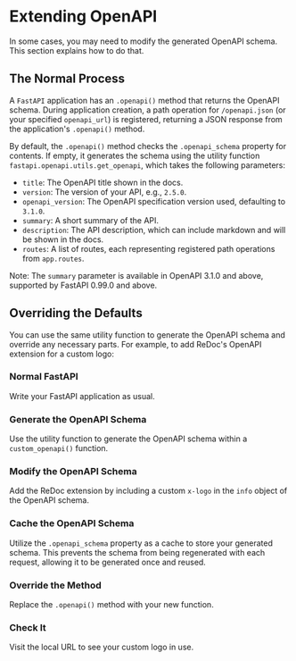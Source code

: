 # Extending OpenAPI

In some cases, you may need to modify the generated OpenAPI schema. This section explains how to do that.

## The Normal Process

A `FastAPI` application has an `.openapi()` method that returns the OpenAPI schema. During application creation, a path operation for `/openapi.json` (or your specified `openapi_url`) is registered, returning a JSON response from the application's `.openapi()` method.

By default, the `.openapi()` method checks the `.openapi_schema` property for contents. If empty, it generates the schema using the utility function `fastapi.openapi.utils.get_openapi`, which takes the following parameters:

- `title`: The OpenAPI title shown in the docs.
- `version`: The version of your API, e.g., `2.5.0`.
- `openapi_version`: The OpenAPI specification version used, defaulting to `3.1.0`.
- `summary`: A short summary of the API.
- `description`: The API description, which can include markdown and will be shown in the docs.
- `routes`: A list of routes, each representing registered path operations from `app.routes`.

Note: The `summary` parameter is available in OpenAPI 3.1.0 and above, supported by FastAPI 0.99.0 and above.

## Overriding the Defaults

You can use the same utility function to generate the OpenAPI schema and override any necessary parts. For example, to add ReDoc's OpenAPI extension for a custom logo:

### Normal FastAPI

Write your FastAPI application as usual.

### Generate the OpenAPI Schema

Use the utility function to generate the OpenAPI schema within a `custom_openapi()` function.

### Modify the OpenAPI Schema

Add the ReDoc extension by including a custom `x-logo` in the `info` object of the OpenAPI schema.

### Cache the OpenAPI Schema

Utilize the `.openapi_schema` property as a cache to store your generated schema. This prevents the schema from being regenerated with each request, allowing it to be generated once and reused.

### Override the Method

Replace the `.openapi()` method with your new function.

### Check It

Visit the local URL to see your custom logo in use.